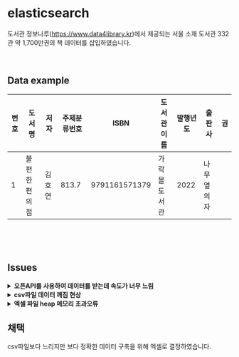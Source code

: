 # elasticsearch

도서관 정보나루(https://www.data4library.kr)에서 제공되는 서울 소재 도서관 332관 약 1,700만권의 책 데이터를 삽입하였습니다.
<br>
<br>
<br>

## Data example
|번호|도서명|저자|주제분류번호|ISBN|도서관이름|발행년도|출판사|권|
|------|----------|----|----|----------|-------------|---|------|---|
|1|불편한 편의점|김호연|813.7|9791161571379|가락몰도서관|2022|나무옆의자||

<br>
<br>
<br>

## Issues
<details>
    <summary>
        <b>오픈API를 사용하여 데이터를 받는데 속도가 너무 느림</b>
    </summary>
<br>
  &nbsp;&nbsp;&nbsp;&nbsp; <b>문제점:</b> 오픈 API를 사용시 1000건의 데이터당 10초 60,000건의 데이터에는 1시간 이상 소요된다. 
  <br>
  &nbsp;&nbsp;&nbsp;&nbsp; <b>해결방안:</b> csv파일로 DB에 저장해보자!
</details>
<details>
    <summary>
        <b>csv파일 데이터 깨짐 현상</b>
    </summary>
<br>
  &nbsp;&nbsp;&nbsp;&nbsp; <b>문제점1:</b> csv파일은 컬럼을 ',' 구분자로 나누는데 도서명에 ,가 있다면 분리에 어려움이 있다. 
  &nbsp;&nbsp;&nbsp;&nbsp; <b>문제점2:</b> 목록구분기호를 '|'로 변경 엑셀에서 csv로 변경할 때 일부 한글 및 다수의 언어 깨짐 발생. (인코딩 ansi->utf-8)   
  <br>
  &nbsp;&nbsp;&nbsp;&nbsp; <b>해결방안:</b> 엑셀파일로 DB에 저장해보자!
</details>
<details>
    <summary>
        <b>엑셀 파일 heap 메모리 초과오류</b>
    </summary>
<br>
  &nbsp;&nbsp;&nbsp;&nbsp; <b>문제점1:</b> 엑셀 파일 용량이 큰 경우 heap 메모리 오류 발생.
  <br>
  &nbsp;&nbsp;&nbsp;&nbsp; <b>해결방안:</b> 컴퓨터환경에 맞춰 기준점을 정하고 엑셀 파일을 분리하여 데이터 적재해보자!
</details>

## 채택
csv파일보다 느리지만 보다 정확한 데이터 구축을 위해 엑셀로 결정하였습니다.
